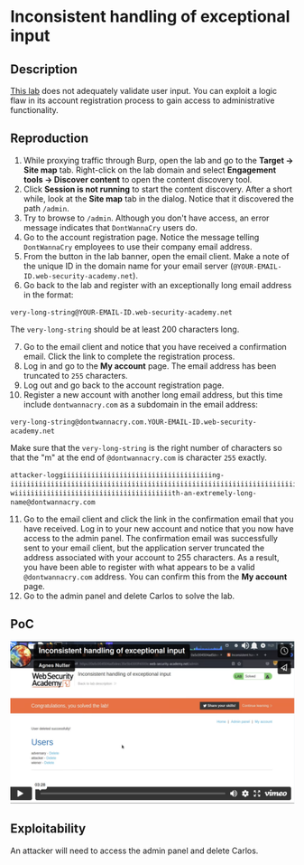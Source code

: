# Inconsistent handling of exceptional input

## Description

[This lab](https://portswigger.net/web-security/logic-flaws/examples/lab-logic-flaws-inconsistent-handling-of-exceptional-input) does not adequately validate user input. You can exploit a logic flaw in its account registration process to gain access to administrative functionality. 

## Reproduction

1. While proxying traffic through Burp, open the lab and go to the **Target -> Site map** tab. Right-click on the lab domain and select **Engagement tools -> Discover content** to open the content discovery tool.
2. Click **Session is not running** to start the content discovery. After a short while, look at the **Site map** tab in the dialog. Notice that it discovered the path `/admin`.
3. Try to browse to `/admin`. Although you don't have access, an error message indicates that `DontWannaCry` users do.
4. Go to the account registration page. Notice the message telling `DontWannaCry` employees to use their company email address.
5. From the button in the lab banner, open the email client. Make a note of the unique ID in the domain name for your email server (`@YOUR-EMAIL-ID.web-security-academy.net`).
6. Go back to the lab and register with an exceptionally long email address in the format:

```text
very-long-string@YOUR-EMAIL-ID.web-security-academy.net
```

The ``very-long-string`` should be at least 200 characters long.

7. Go to the email client and notice that you have received a confirmation email. Click the link to complete the registration process.
8. Log in and go to the **My account** page. The email address has been truncated to `255` characters.
9. Log out and go back to the account registration page.
10. Register a new account with another long email address, but this time include `dontwannacry.com` as a subdomain in the email address:

```text
very-long-string@dontwannacry.com.YOUR-EMAIL-ID.web-security-academy.net
```

Make sure that the ``very-long-string`` is the right number of characters so that the "m" at the end of ``@dontwannacry.com`` is character `255` exactly.

```text
attacker-loggiiiiiiiiiiiiiiiiiiiiiiiiiiiiiiiiiiiiing-iiiiiiiiiiiiiiiiiiiiiiiiiiiiiiiiiiiiiiiiiiiiiiiiiiiiiiiiiiiiiiiiiiiiiiiiiiiiiiiiiiiiiiiiiiiiiiiiiiiiiiiiiiiiiiiiiiiiiin-wiiiiiiiiiiiiiiiiiiiiiiiiiiiiiiiiiiiiiiith-an-extremely-long-name@dontwannacry.com
```

11. Go to the email client and click the link in the confirmation email that you have received. Log in to your new account and notice that you now have access to the admin panel. The confirmation email was successfully sent to your email client, but the application server truncated the address associated with your account to 255 characters. As a result, you have been able to register with what appears to be a valid ``@dontwannacry.com`` address. You can confirm this from the **My account** page.
12. Go to the admin panel and delete Carlos to solve the lab.

## PoC

[![Screencast PoC Inconsistent handling of exceptional input](../../_static/images/vids/inconsistent-handling.png)](https://vimeo.com/800933726)


## Exploitability

An attacker will need to access the admin panel and delete Carlos. 
